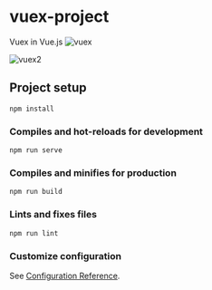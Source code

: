 # vuex-project
Vuex in Vue.js
![vuex](https://github.com/HamidEidy/Vuex-Cart/assets/148962898/31202afd-5e82-4da0-959f-15c92c8c3185)

![vuex2](https://github.com/HamidEidy/Vuex-Cart/assets/148962898/8b00f936-d26e-4d84-afb8-b24322536ec7)


## Project setup
```
npm install
```

### Compiles and hot-reloads for development
```
npm run serve
```

### Compiles and minifies for production
```
npm run build
```

### Lints and fixes files
```
npm run lint
```

### Customize configuration
See [Configuration Reference](https://cli.vuejs.org/config/).
